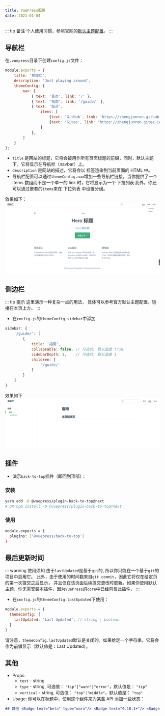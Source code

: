 ```yaml
---
title: VuePress配置
date: 2021-01-04
---
```


::: tip 备注
个人使用习惯，参照官网的[默认主题配置](https://v1.vuepress.vuejs.org/zh/theme/default-theme-config.html)。
:::

## 导航栏

在```.vuepress```目录下创建```config.js```文件：
```js
module.exports = {
    title: '郑俊仁',
    description: 'Just playing around',
    themeConfig: {
        nav: [
            { text: '首页', link: '/' },
            { text: '指南', link: '/guide/' },
            { text: '站点',
                items: [
                    {text: 'GitHub', link: 'https://zhengjunren.github.io/'},
                    {text: 'Gitee', link: 'https://zhengjunren.gitee.io/'}
                ]
            },
        ]
    }
};
```
+ ```title``` 是网站的标题，它将会被用作所有页面标题的前缀，同时，默认主题下，它将显示在导航栏（navbar）上。
+ ```description``` 是网站的描述，它将会以 <meta> 标签渲染到当前页面的 HTML 中。
+  导航栏配置可以通过```themeConfig.nav```增加一些导航栏链接。当你提供了一个 items 数组而不是一个单一的 link 时，它将显示为一个 下拉列表
此外，你还可以通过嵌套的```items```来在 下拉列表 中设置分组。

效果如下：
![vuepress使用2](/vuepress/vuepress使用2.png)

## 侧边栏
::: tip 提示
这里演示一种复杂一点的用法，
具体可以参考官方默认主题配置，链接在本页上方。
:::
+ 在```config.js```的```themeConfig.sidebar```中添加
```js
sidebar: {
    '/guide/': [
        {
            title: '指南',
            collapsable: false, // 可选的, 默认值是 true,
            sidebarDepth: 1,    // 可选的, 默认值是 1
            children: [
                '/guide/'
            ]
        }
    ]
}
```
效果如下
![vuepress使用3](/vuepress/vuepress使用3.PNG)

## 插件

+ 演示```back-to-top```插件（即回到顶部）：

### 安装
```sh
yarn add -D @vuepress/plugin-back-to-top@next
# OR npm install -D @vuepress/plugin-back-to-top@next
```

### 使用

```sh
module.exports = {
  plugins: ['@vuepress/back-to-top']
}
```

## 最后更新时间

::: warning 使用须知
由于```lastUpdated```是基于```git```的, 所以你只能在一个基于```git```的项目中启用它。
此外，由于使用的时间戳来自```git commit```，因此它将仅在给定页的第一次提交之后显示，
并且仅在该页面后续提交更改时更新。如果你使用默认主题，你无需安装本插件，因为```VuePress```的```core```中已经包含此插件，
:::

+ 在```config.js```的```themeConfig.lastUpdated```下使用：

```js
module.exports = {
  themeConfig: {
    lastUpdated: 'Last Updated', // string | boolean
  }
}
```
请注意，```themeConfig.lastUpdated```默认是关闭的，如果给定一个字符串，它将会作为前缀显示（默认值是：Last Updated）。

## 其他 <Badge text="beta" type="warn"/> <Badge text="0.10.1+"/> <Badge text="默认主题"/>

+ Props:
  + `text` - string
  + `type` - string, 可选值： `"tip"|"warn"|"error"`，默认值是： `"tip"`
  + `vertical` - string, 可选值： `"top"|"middle"`，默认值是： `"top"`
+ Usage:
你可以在标题中，使用这个组件来为某些 API 添加一些状态：
```md
## 其他 <Badge text="beta" type="warn"/> <Badge text="0.10.1+"/> <Badge text="默认主题"/>
```
